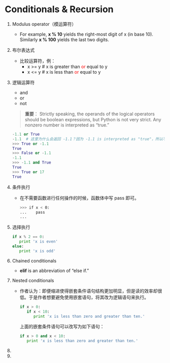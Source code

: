 # Conditionals & Recursion

1. Modulus operator（模运算符）
   * For example, **x % 10** yields the right-most digit of x (in base 10). Similarly **x % 100** yields the last two digits.
   
2. 布尔表达式
   * 比较运算符，例：
     * x >= y   # x is greater than <font color='red'>or</font> equal to y
     * x <= y   # x is less than <font color='red'>or</font> equal to y

3. 逻辑运算符
   * and
   * or
   * not
   
   > **重要**：
   > Strictly speaking, the operands of the logical operators should be boolean expressions, but Python is not very strict. Any nonzero number is interpreted as “true.”
     ~~~ python
     -1.1 or True
     -1.1  # 这里为什么会返回 -1.1？因为 -1.1 is interpreted as "true"，所以不会再往下执行到 True，于是返回 -1.1
     >>> True or -1.1
	 True
	 >>> False or -1.1
	 -1.1
	 >>> -1.1 and True
	 True
     >>> True or 17
     True
     ~~~

4. 条件执行
   * 在不需要函数进行任何操作的时候，函数体中写 pass 即可。
     ~~~ bash
     >>> if x < 0:
	 ...    pass
	 ... 
     ~~~

5. 选择执行
   ~~~ python
   if x % 2 == 0:
	  print 'x is even'
   else:
      print 'x is odd'
   ~~~

6. Chained conditionals
   * **elif** is an abbreviation of “else if.”

7. Nested conditionals
   * 作者认为：即便缩进使得嵌套条件语句结构更加明显，但是读的效率却很低。于是作者想要避免使用嵌套语句，将其改为逻辑语句来执行。
     ~~~ python
     if x > 0:
        if x < 10:
           print 'x is less than zero and greater than ten.'
     ~~~
     
     上面的嵌套条件语句可以改写为如下语句：
     ~~~ python
     if x > 0 and x < 10:
        print 'x is less than zero and greater than ten.'
     ~~~

8. 

9. 
